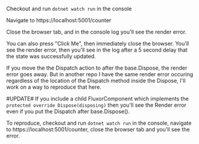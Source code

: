 Checkout and run `dotnet watch run` in the console

Navigate to https://localhost:5001/counter

Close the browser tab, and in the console log you'll see the render error.

You can also press "Click Me", then immediately close the browser. You'll see the render error, then you'll see in the log after a 5 second delay that the state was successfully updated.

If you move the the Dispatch action to after the base.Dispose, the render error goes away. But in another repo I have the same render error occuring regardless of the location of the Dispatch method inside the Dispose, I'll work on a way to reproduce that here.

#UPDATE#
If you include a child FluxorComponent which  implements the `protected override Dispose(disposing)` then you'll see the Render error even if you put the Dispatch after base.Dispose().

To reproduce, checkout and run `dotnet watch run` in the console, navigate to https://localhost:5001/counter, close the browser tab and you'll see the error.